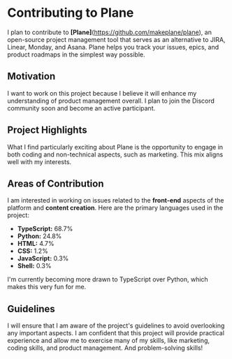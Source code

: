 # Contributing to Plane

I plan to contribute to **[Plane]**(https://github.com/makeplane/plane), an open-source project management tool that serves as an alternative to JIRA, Linear, Monday, and Asana. Plane helps you track your issues, epics, and product roadmaps in the simplest way possible.

## Motivation

I want to work on this project because I believe it will enhance my understanding of product management overall. I plan to join the Discord community soon and become an active participant.

## Project Highlights

What I find particularly exciting about Plane is the opportunity to engage in both coding and non-technical aspects, such as marketing. This mix aligns well with my interests.

## Areas of Contribution

I am interested in working on issues related to the **front-end** aspects of the platform and **content creation**. Here are the primary languages used in the project:

- **TypeScript:** 68.7%
- **Python:** 24.8%
- **HTML:** 4.7%
- **CSS:** 1.2%
- **JavaScript:** 0.3%
- **Shell:** 0.3%

I'm currently becoming more drawn to TypeScript over Python, which makes this very fun for me.

## Guidelines

I will ensure that I am aware of the project's guidelines to avoid overlooking any important aspects. I am confident that this project will provide practical experience and allow me to exercise many of my skills, like marketing, coding skills, and product management. And problem-solving skills!
